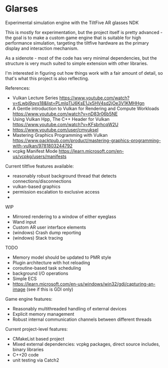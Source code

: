 # Glarses
Experimental simulation engine with the TiltFive AR glasses NDK

This is mostly for experimentation, but the project itself is pretty advanced - the goal is to make a custom game engine that is suitable for high performance simulation, targeting the tiltfive hardware as the primary display and interaction mechanism.

As a sidenote - most of the code has very minimal dependencies, but the structure is very much suited to simple extension with other libraries. 

I'm interested in figuring out how things work with a fair amount of detail, so that's what this project is also reflecting.

References:
- Vulkan Lecture Series https://www.youtube.com/watch?v=tLwbj9qys18&list=PLmIqTlJ6KsE1Jx5HV4sd2jOe3V1KMHHgn
- A Gentle introduction to Vulkan for Rendering and Compute Workloads https://www.youtube.com/watch?v=nD83r06b5NE
- Using Vulkan Hpp, The C++ Header for Vulkan https://www.youtube.com/watch?v=KFsbrhcqW2U 
- https://www.youtube.com/user/cmyuksel
- Mastering Graphics Programming with Vulkan https://www.packtpub.com/product/mastering-graphics-programming-with-vulkan/9781803244792
- vcpkg Manifest Mode https://learn.microsoft.com/en-us/vcpkg/users/manifests

Current tiltfive features available:
- reasonably robust background thread that detects connections/disconnections
- vulkan-based graphics
- permission escalation to exclusive access
- 

WIP
- Mirrored rendering to a window of either eyeglass
- Wand input
- Custom AR user interface elements
- (windows) Crash dump reporting
- (windows) Stack tracing

TODO
- Memory model should be updated to PMR style
- Plugin architecture with hot reloading
- coroutine-based task scheduling
- background I/O operations
- Simple ECS
- https://learn.microsoft.com/en-us/windows/win32/gdi/capturing-an-image (see if this is GDI only)

Game engine features:
- Reasonably multithreaded handling of external devices
- Explicit memory management
- Robust internal communication channels between different threads

Current project-level features:
- CMakeList based project
- Mixed external dependencies: vcpkg packages, direct source includes, binary libraries
- C++20 code
- unit testing via Catch2
